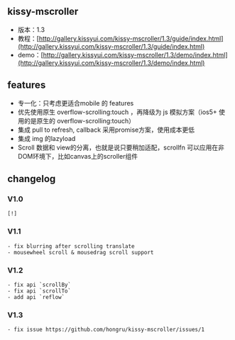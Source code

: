 ## kissy-mscroller

* 版本：1.3
* 教程：[http://gallery.kissyui.com/kissy-mscroller/1.3/guide/index.html](http://gallery.kissyui.com/kissy-mscroller/1.3/guide/index.html)
* demo：[http://gallery.kissyui.com/kissy-mscroller/1.3/demo/index.html](http://gallery.kissyui.com/kissy-mscroller/1.3/demo/index.html)

## features

* 专一化：只考虑更适合mobile 的 features
* 优先使用原生 overflow-scrolling:touch ，再降级为 js 模拟方案（ios5+ 使用的是原生的 overflow-scrolling:touch）
* 集成 pull to refresh, callback 采用promise方案，使用成本更低
* 集成 img 的lazyload
* Scroll 数据和 view的分离，也就是说只要稍加适配，scrollfn 可以应用在非DOM环境下，比如canvas上的scroller组件


## changelog

### V1.0

    [!]

### V1.1

    - fix blurring after scrolling translate
    - mousewheel scroll & mousedrag scroll support
    
### V1.2

    - fix api `scrollBy`
    - fix api `scrollTo`
    - add api `reflow`
    
### V1.3

    - fix issue https://github.com/hongru/kissy-mscroller/issues/1



